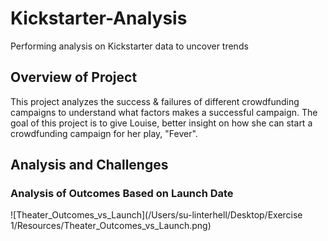 # Kickstarter-Analysis
Performing analysis on Kickstarter data to uncover trends
## Overview of Project 
This project analyzes the success & failures of different crowdfunding campaigns to understand what factors makes a successful campaign. The goal of this project is to give Louise, better insight on how she can start a crowdfunding campaign for her play, "Fever".
## Analysis and Challenges
### Analysis of Outcomes Based on Launch Date
![Theater_Outcomes_vs_Launch](/Users/su-linterhell/Desktop/Exercise 1/Resources/Theater_Outcomes_vs_Launch.png)

